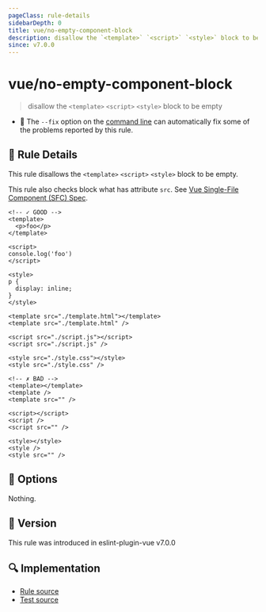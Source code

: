 ```yaml
---
pageClass: rule-details
sidebarDepth: 0
title: vue/no-empty-component-block
description: disallow the `<template>` `<script>` `<style>` block to be empty
since: v7.0.0
---
```


# vue/no-empty-component-block

> disallow the `<template>` `<script>` `<style>` block to be empty

- :wrench: The `--fix` option on the [command line](https://eslint.org/docs/user-guide/command-line-interface#fixing-problems) can automatically fix some of the problems reported by this rule.

## :book: Rule Details

This rule disallows the `<template>` `<script>` `<style>` block to be empty.

This rule also checks block what has attribute `src`.
See [Vue Single-File Component (SFC) Spec](https://vue-loader.vuejs.org/spec.html#src-imports).

<eslint-code-block fix :rules="{'vue/no-empty-component-block': ['error']}">

```vue
<!-- ✓ GOOD -->
<template>
  <p>foo</p>
</template>

<script>
console.log('foo')
</script>

<style>
p {
  display: inline;
}
</style>

<template src="./template.html"></template>
<template src="./template.html" />

<script src="./script.js"></script>
<script src="./script.js" />

<style src="./style.css"></style>
<style src="./style.css" />

<!-- ✗ BAD -->
<template></template>
<template />
<template src="" />

<script></script>
<script />
<script src="" />

<style></style>
<style />
<style src="" />
```

</eslint-code-block>

## :wrench: Options

Nothing.

## :rocket: Version

This rule was introduced in eslint-plugin-vue v7.0.0

## :mag: Implementation

- [Rule source](https://github.com/vuejs/eslint-plugin-vue/blob/master/lib/rules/no-empty-component-block.js)
- [Test source](https://github.com/vuejs/eslint-plugin-vue/blob/master/tests/lib/rules/no-empty-component-block.js)
